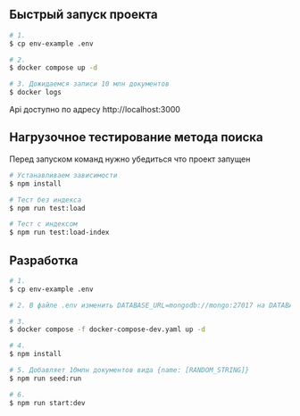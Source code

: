## Быстрый запуск проекта

```bash
# 1.
$ cp env-example .env

# 2.
$ docker compose up -d

# 3. Дожидаемся записи 10 млн документов
$ docker logs
```
Api доступно по адресу http://localhost:3000

## Нагрузочное тестирование метода поиска

Перед запуском команд нужно убедиться что проект запущен

```bash
# Устанавливаем зависимости
$ npm install

# Тест без индекса
$ npm run test:load

# Тест с индексом
$ npm run test:load-index

```
## Разработка

```bash
# 1.
$ cp env-example .env

# 2. В файле .env изменить DATABASE_URL=mongodb://mongo:27017 на DATABASE_URL=mongodb://localhost:27017

# 3.
$ docker compose -f docker-compose-dev.yaml up -d

# 4.
$ npm install

# 5. Добавляет 10млн документов вида {name: [RANDOM_STRING]}
$ npm run seed:run

# 6.
$ npm run start:dev
```